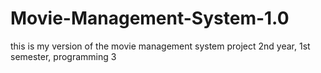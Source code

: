 # Movie-Management-System-1.0
this is my version of the movie management system project 2nd year, 1st semester, programming 3

